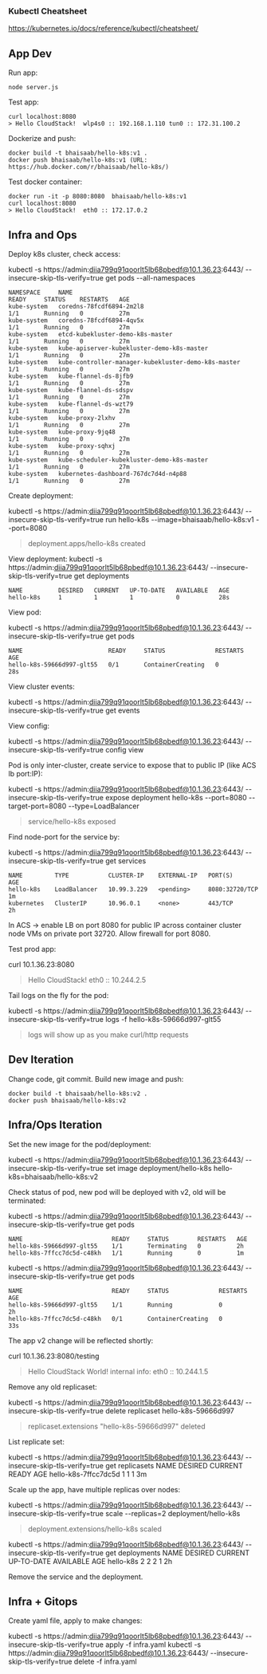 ### Kubectl Cheatsheet

https://kubernetes.io/docs/reference/kubectl/cheatsheet/

## App Dev

Run app:

    node server.js

Test app:

    curl localhost:8080
    > Hello CloudStack!  wlp4s0 :: 192.168.1.110 tun0 :: 172.31.100.2

Dockerize and push:

    docker build -t bhaisaab/hello-k8s:v1 .
    docker push bhaisaab/hello-k8s:v1 (URL: https://hub.docker.com/r/bhaisaab/hello-k8s/)

Test docker container:

    docker run -it -p 8080:8080  bhaisaab/hello-k8s:v1
    curl localhost:8080
    > Hello CloudStack!  eth0 :: 172.17.0.2

## Infra and Ops

Deploy k8s cluster, check access:

kubectl -s https://admin:diia799q91qoorlt5lb68pbedf@10.1.36.23:6443/ --insecure-skip-tls-verify=true get pods --all-namespaces

    NAMESPACE     NAME                                                  READY     STATUS    RESTARTS   AGE
    kube-system   coredns-78fcdf6894-2m2l8                              1/1       Running   0          27m
    kube-system   coredns-78fcdf6894-4qv5x                              1/1       Running   0          27m
    kube-system   etcd-kubekluster-demo-k8s-master                      1/1       Running   0          27m
    kube-system   kube-apiserver-kubekluster-demo-k8s-master            1/1       Running   0          27m
    kube-system   kube-controller-manager-kubekluster-demo-k8s-master   1/1       Running   0          27m
    kube-system   kube-flannel-ds-8jfb9                                 1/1       Running   0          27m
    kube-system   kube-flannel-ds-sdspv                                 1/1       Running   0          27m
    kube-system   kube-flannel-ds-wzt79                                 1/1       Running   0          27m
    kube-system   kube-proxy-2lxhv                                      1/1       Running   0          27m
    kube-system   kube-proxy-9jq48                                      1/1       Running   0          27m
    kube-system   kube-proxy-sqhxj                                      1/1       Running   0          27m
    kube-system   kube-scheduler-kubekluster-demo-k8s-master            1/1       Running   0          27m
    kube-system   kubernetes-dashboard-767dc7d4d-n4p88                  1/1       Running   0          27m

Create deployment:

kubectl -s https://admin:diia799q91qoorlt5lb68pbedf@10.1.36.23:6443/ --insecure-skip-tls-verify=true run hello-k8s --image=bhaisaab/hello-k8s:v1 --port=8080
> deployment.apps/hello-k8s created

View deployment:
kubectl -s https://admin:diia799q91qoorlt5lb68pbedf@10.1.36.23:6443/ --insecure-skip-tls-verify=true get deployments

    NAME          DESIRED   CURRENT   UP-TO-DATE   AVAILABLE   AGE
    hello-k8s     1         1         1            0           28s

View pod:

kubectl -s https://admin:diia799q91qoorlt5lb68pbedf@10.1.36.23:6443/ --insecure-skip-tls-verify=true get pods

    NAME                        READY     STATUS              RESTARTS   AGE
    hello-k8s-59666d997-glt55   0/1       ContainerCreating   0          28s

View cluster events:

kubectl -s https://admin:diia799q91qoorlt5lb68pbedf@10.1.36.23:6443/ --insecure-skip-tls-verify=true get events

View config:

kubectl -s https://admin:diia799q91qoorlt5lb68pbedf@10.1.36.23:6443/ --insecure-skip-tls-verify=true config view

Pod is only inter-cluster, create service to expose that to public IP (like ACS lb port:IP):

kubectl -s https://admin:diia799q91qoorlt5lb68pbedf@10.1.36.23:6443/ --insecure-skip-tls-verify=true expose deployment hello-k8s --port=8080 --target-port=8080 --type=LoadBalancer
> service/hello-k8s exposed

Find node-port for the service by:

kubectl -s https://admin:diia799q91qoorlt5lb68pbedf@10.1.36.23:6443/ --insecure-skip-tls-verify=true get services

    NAME         TYPE           CLUSTER-IP    EXTERNAL-IP   PORT(S)          AGE
    hello-k8s    LoadBalancer   10.99.3.229   <pending>     8080:32720/TCP   1m
    kubernetes   ClusterIP      10.96.0.1     <none>        443/TCP          2h

In ACS -> enable LB on port 8080 for public IP across container cluster node VMs on private port 32720. Allow firewall for port 8080.

Test prod app:

curl 10.1.36.23:8080
> Hello CloudStack!  eth0 :: 10.244.2.5

Tail logs on the fly for the pod:

kubectl -s https://admin:diia799q91qoorlt5lb68pbedf@10.1.36.23:6443/ --insecure-skip-tls-verify=true logs -f hello-k8s-59666d997-glt55 
> logs will show up as you make curl/http requests

## Dev Iteration

Change code, git commit. Build new image and push:

    docker build -t bhaisaab/hello-k8s:v2 .
    docker push bhaisaab/hello-k8s:v2

## Infra/Ops Iteration

Set the new image for the pod/deployment:

kubectl -s https://admin:diia799q91qoorlt5lb68pbedf@10.1.36.23:6443/ --insecure-skip-tls-verify=true set image deployment/hello-k8s hello-k8s=bhaisaab/hello-k8s:v2

Check status of pod, new pod will be deployed with v2, old will be terminated:

kubectl -s https://admin:diia799q91qoorlt5lb68pbedf@10.1.36.23:6443/ --insecure-skip-tls-verify=true get pods

    NAME                         READY     STATUS        RESTARTS   AGE
    hello-k8s-59666d997-glt55    1/1       Terminating   0          2h
    hello-k8s-7ffcc7dc5d-c48kh   1/1       Running       0          1m

kubectl -s https://admin:diia799q91qoorlt5lb68pbedf@10.1.36.23:6443/ --insecure-skip-tls-verify=true get pods

    NAME                         READY     STATUS              RESTARTS   AGE
    hello-k8s-59666d997-glt55    1/1       Running             0          2h
    hello-k8s-7ffcc7dc5d-c48kh   0/1       ContainerCreating   0          33s

The app v2 change will be reflected shortly:

curl 10.1.36.23:8080/testing
> Hello CloudStack World! internal info:  eth0 :: 10.244.1.5

Remove any old replicaset:

kubectl -s https://admin:diia799q91qoorlt5lb68pbedf@10.1.36.23:6443/ --insecure-skip-tls-verify=true delete replicaset hello-k8s-59666d997
> replicaset.extensions "hello-k8s-59666d997" deleted

List replicate set:

kubectl -s https://admin:diia799q91qoorlt5lb68pbedf@10.1.36.23:6443/ --insecure-skip-tls-verify=true get replicasets
NAME                   DESIRED   CURRENT   READY     AGE
hello-k8s-7ffcc7dc5d   1         1         1         3m

Scale up the app, have multiple replicas over nodes:

kubectl -s https://admin:diia799q91qoorlt5lb68pbedf@10.1.36.23:6443/ --insecure-skip-tls-verify=true scale --replicas=2 deployment/hello-k8s
> deployment.extensions/hello-k8s scaled

kubectl -s https://admin:diia799q91qoorlt5lb68pbedf@10.1.36.23:6443/ --insecure-skip-tls-verify=true get deployments
NAME        DESIRED   CURRENT   UP-TO-DATE   AVAILABLE   AGE
hello-k8s   2         2         2            1           2h

Remove the service and the deployment.

## Infra + Gitops

Create yaml file, apply to make changes:

kubectl -s https://admin:diia799q91qoorlt5lb68pbedf@10.1.36.23:6443/ --insecure-skip-tls-verify=true apply -f infra.yaml
kubectl -s https://admin:diia799q91qoorlt5lb68pbedf@10.1.36.23:6443/ --insecure-skip-tls-verify=true delete -f infra.yaml

